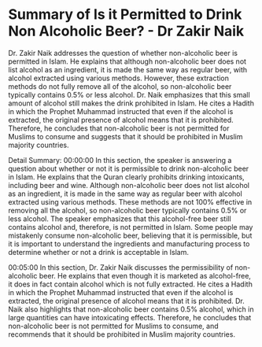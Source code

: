 # Summary of Is it Permitted to Drink Non Alcoholic Beer? - Dr Zakir Naik

Dr. Zakir Naik addresses the question of whether non-alcoholic beer is permitted in Islam. He explains that although non-alcoholic beer does not list alcohol as an ingredient, it is made the same way as regular beer, with alcohol extracted using various methods. However, these extraction methods do not fully remove all of the alcohol, so non-alcoholic beer typically contains 0.5% or less alcohol.  Dr. Naik emphasizes that this small amount of alcohol still makes the drink prohibited in Islam. He cites a Hadith in which the Prophet Muhammad instructed that even if the alcohol is extracted, the original presence of alcohol means that it is prohibited.  Therefore, he concludes that non-alcoholic beer is not permitted for Muslims to consume and suggests that it should be prohibited in Muslim majority countries.

Detail Summary: 
00:00:00
In this section, the speaker is answering a question about whether or not it is permissible to drink non-alcoholic beer in Islam. He explains that the Quran clearly prohibits drinking intoxicants, including beer and wine. Although non-alcoholic beer does not list alcohol as an ingredient, it is made in the same way as regular beer with alcohol extracted using various methods. These methods are not 100% effective in removing all the alcohol, so non-alcoholic beer typically contains 0.5% or less alcohol. The speaker emphasizes that this alcohol-free beer still contains alcohol and, therefore, is not permitted in Islam. Some people may mistakenly consume non-alcoholic beer, believing that it is permissible, but it is important to understand the ingredients and manufacturing process to determine whether or not a drink is acceptable in Islam.

00:05:00
In this section, Dr. Zakir Naik discusses the permissibility of non-alcoholic beer. He explains that even though it is marketed as alcohol-free, it does in fact contain alcohol which is not fully extracted. He cites a Hadith in which the Prophet Muhammad instructed that even if the alcohol is extracted, the original presence of alcohol means that it is prohibited. Dr. Naik also highlights that non-alcoholic beer contains 0.5% alcohol, which in large quantities can have intoxicating effects. Therefore, he concludes that non-alcoholic beer is not permitted for Muslims to consume, and recommends that it should be prohibited in Muslim majority countries.

